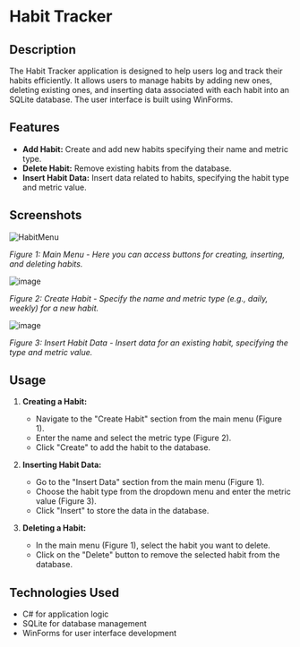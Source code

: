 # Habit Tracker

## Description
The Habit Tracker application is designed to help users log and track their habits efficiently. It allows users to manage habits by adding new ones, deleting existing ones, and inserting data associated with each habit into an SQLite database. The user interface is built using WinForms.

## Features
- **Add Habit:** Create and add new habits specifying their name and metric type.
- **Delete Habit:** Remove existing habits from the database.
- **Insert Habit Data:** Insert data related to habits, specifying the habit type and metric value.

## Screenshots

![HabitMenu](https://github.com/GitNach/CodeReviews.Console.HabitTracker/assets/137569683/b4613813-e47b-4362-8aa2-0ab3fdd38713)

*Figure 1: Main Menu - Here you can access buttons for creating, inserting, and deleting habits.*

![image](https://github.com/GitNach/CodeReviews.Console.HabitTracker/assets/137569683/194486e1-f39c-49f9-b45f-6c27d46f0bb6)

*Figure 2: Create Habit - Specify the name and metric type (e.g., daily, weekly) for a new habit.*

![image](https://github.com/GitNach/CodeReviews.Console.HabitTracker/assets/137569683/734e9374-eb34-4f58-9cd2-9b2118a75716)

*Figure 3: Insert Habit Data - Insert data for an existing habit, specifying the type and metric value.*

## Usage
1. **Creating a Habit:**
   - Navigate to the "Create Habit" section from the main menu (Figure 1).
   - Enter the name and select the metric type (Figure 2).
   - Click "Create" to add the habit to the database.

2. **Inserting Habit Data:**
   - Go to the "Insert Data" section from the main menu (Figure 1).
   - Choose the habit type from the dropdown menu and enter the metric value (Figure 3).
   - Click "Insert" to store the data in the database.

3. **Deleting a Habit:**
   - In the main menu (Figure 1), select the habit you want to delete.
   - Click on the "Delete" button to remove the selected habit from the database.

## Technologies Used
- C# for application logic
- SQLite for database management
- WinForms for user interface development


